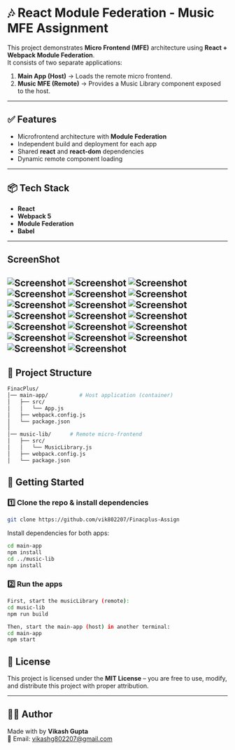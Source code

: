 # 🎶 React Module Federation - Music MFE Assignment

This project demonstrates **Micro Frontend (MFE)** architecture using **React + Webpack Module Federation**.  
It consists of two separate applications:

1. **Main App (Host)** → Loads the remote micro frontend.  
2. **Music MFE (Remote)** → Provides a Music Library component exposed to the host.

---
## ✅ Features

- Microfrontend architecture with **Module Federation**
- Independent build and deployment for each app
- Shared **react** and **react-dom** dependencies
- Dynamic remote component loading

---

## 📦 Tech Stack

- **React**
- **Webpack 5**
- **Module Federation**
- **Babel**

---
## ScreenShot
![Screenshot](https://raw.githubusercontent.com/vik802207/Finacplus-Assign/main/a/Screenshot%20(794).png)
![Screenshot](https://raw.githubusercontent.com/vik802207/Finacplus-Assign/main/a/Screenshot%20(795).png)
![Screenshot](https://raw.githubusercontent.com/vik802207/Finacplus-Assign/main/a/Screenshot%20(796).png)
![Screenshot](https://raw.githubusercontent.com/vik802207/Finacplus-Assign/main/a/Screenshot%20(797).png)
![Screenshot](https://raw.githubusercontent.com/vik802207/Finacplus-Assign/main/a/Screenshot%20(798).png)
![Screenshot](https://raw.githubusercontent.com/vik802207/Finacplus-Assign/main/a/Screenshot%20(799).png)
![Screenshot](https://raw.githubusercontent.com/vik802207/Finacplus-Assign/main/a/Screenshot%20(800).png)
![Screenshot](https://raw.githubusercontent.com/vik802207/Finacplus-Assign/main/a/Screenshot%20(801).png)
![Screenshot](https://raw.githubusercontent.com/vik802207/Finacplus-Assign/main/a/Screenshot%20(802).png)
![Screenshot](https://raw.githubusercontent.com/vik802207/Finacplus-Assign/main/a/Screenshot%20(803).png)
![Screenshot](https://raw.githubusercontent.com/vik802207/Finacplus-Assign/main/a/Screenshot%20(804).png)
![Screenshot](https://raw.githubusercontent.com/vik802207/Finacplus-Assign/main/a/Screenshot%20(805).png)
![Screenshot](https://raw.githubusercontent.com/vik802207/Finacplus-Assign/main/a/Screenshot%20(806).png)
![Screenshot](https://raw.githubusercontent.com/vik802207/Finacplus-Assign/main/a/Screenshot%20(807).png)
![Screenshot](https://raw.githubusercontent.com/vik802207/Finacplus-Assign/main/a/Screenshot%20(808).png)
![Screenshot](https://raw.githubusercontent.com/vik802207/Finacplus-Assign/main/a/Screenshot%20(809).png)
![Screenshot](https://raw.githubusercontent.com/vik802207/Finacplus-Assign/main/a/Screenshot%20(810).png)
![Screenshot](https://raw.githubusercontent.com/vik802207/Finacplus-Assign/main/a/Screenshot%20(811).png)
![Screenshot](https://raw.githubusercontent.com/vik802207/Finacplus-Assign/main/a/Screenshot%20(812).png)
![Screenshot](https://raw.githubusercontent.com/vik802207/Finacplus-Assign/main/a/Screenshot%20(813).png)
---

## 📂 Project Structure
```bash
FinacPlus/
│── main-app/          # Host application (container)
│   ├── src/
│   │   └── App.js
│   ├── webpack.config.js
│   └── package.json
│
│── music-lib/      # Remote micro-frontend
│   ├── src/
│   │   └── MusicLibrary.js
│   ├── webpack.config.js
│   └── package.json
```
## 🚀 Getting Started
### 1️⃣ Clone the repo & install dependencies
 ```bash
git clone https://github.com/vik802207/Finacplus-Assign
```
Install dependencies for both apps:
```bash
cd main-app
npm install
cd ../music-lib
npm install
```
### 2️⃣ Run the apps
```bash
First, start the musicLibrary (remote):
cd music-lib
npm run build
```
```bash
Then, start the main-app (host) in another terminal:
cd main-app
npm start
```
## 📜 License
This project is licensed under the **MIT License** – you are free to use, modify, and distribute this project with proper attribution.  

---

## 👨‍💻 Author
Made with by **Vikash Gupta**  
📧 Email: [vikashg802207@gmail.com](mailto:vikashg802207@gmail.com)  


